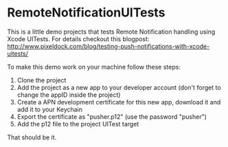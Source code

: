 # RemoteNotificationUITests

This is a little demo projects that tests Remote Notification handling using Xcode UITests. For details checkout this blogpost: http://www.pixeldock.com/blog/testing-push-notifications-with-xcode-uitests/

To make this demo work on your machine follow these steps:

1. Clone the project
2. Add the project as a new app to your developer account (don't forget to change the appID inside the project)
3. Create a APN development certificate for this new app, download it and add it to your Keychain
4. Export the certificate as "pusher.p12" (use the password "pusher")
5. Add the p12 file to the project UITest target

That should be it.
